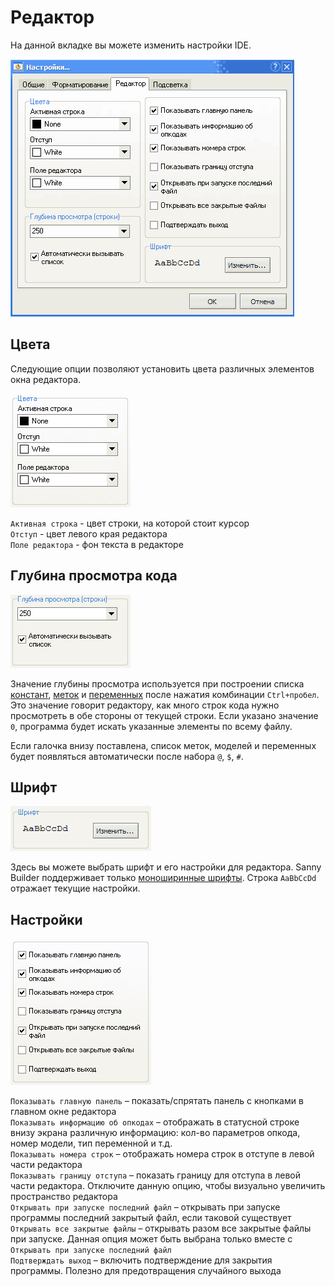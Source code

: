 # Редактор

На данной вкладке вы можете изменить настройки IDE.

![](../../.gitbook/assets/editor00.gif)

## Цвета

Следующие опции позволяют установить цвета различных элементов окна редактора.

![](../../.gitbook/assets/editor01.gif)

`Активная строка` - цвет строки, на которой стоит курсор  
`Отступ` - цвет левого края редактора  
`Поле редактора` - фон текста в редакторе

## Глубина просмотра кода

![](../../.gitbook/assets/editor02.gif)

Значение глубины просмотра используется при построении списка [констант](../../coding/constants.md), [меток](../../coding/data-types.md#metki) и [переменных](../../coding/variables.md) после нажатия комбинации `Ctrl+пробел`. Это значение говорит редактору, как много строк кода нужно просмотреть в обе стороны от текущей строки. Если указано значение `0`, программа будет искать указанные элементы по всему файлу.

Если галочка внизу поставлена, список меток, моделей и переменных будет появляться автоматически после набора  `@`, `$`, `#`.

## Шрифт

![](../../.gitbook/assets/editor04.gif)

Здесь вы можете выбрать шрифт и его настройки для редактора. Sanny Builder поддерживает только [моноширинные шрифты](https://ru.wikipedia.org/wiki/%D0%9C%D0%BE%D0%BD%D0%BE%D1%88%D0%B8%D1%80%D0%B8%D0%BD%D0%BD%D1%8B%D0%B9_%D1%88%D1%80%D0%B8%D1%84%D1%82). Строка `AaBbCcDd` отражает текущие настройки.

## Настройки

![](../../.gitbook/assets/editor03.gif)

`Показывать главную панель` – показать/спрятать панель с кнопками в главном окне редактора  
`Показывать информацию об опкодах` – отображать в статусной строке внизу экрана различную информацию: кол-во параметров опкода, номер модели, тип переменной и т.д.  
`Показывать номера строк` – отображать номера строк в отступе в левой части редактора   
`Показывать границу отступа` – показать границу для отступа в левой части редактора. Отключите данную опцию, чтобы визуально увеличить пространство редактора  
`Открывать при запуске последний файл` – открывать при запуске программы последний закрытый файл, если таковой существует  
`Открывать все закрытые файлы` – открывать разом все закрытые файлы при запуске. Данная опция может быть выбрана только вместе с `Открывать при запуске последний файл`  
`Подтверждать выход` – включить подтверждение для закрытия программы. Полезно для предотвращения случайного выхода

